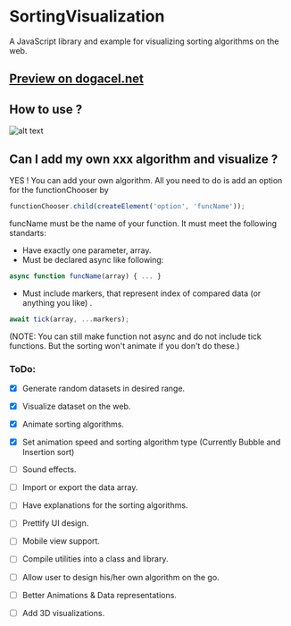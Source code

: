 # SortingVisualization
A JavaScript library and example for visualizing sorting algorithms on the web.

## [Preview on dogacel.net](http://www.dogacel.net/sortvisual)

## How to use ?
![alt text](http://dogacel.net/sortvisual/explanation.png)

## Can I add my own xxx algorithm and visualize ? 
YES ! You can add your own algorithm. All you need to do is add an option for the functionChooser by 

```javascript
functionChooser.child(createElement('option', 'funcName'));
```
funcName must be the name of your function. It must meet the following standarts:
- Have exactly one parameter, array.
- Must be declared async like following:
```javascript
async function funcName(array) { ... }
```
- Must include markers, that represent index of compared data (or anything you like) .
```javascript
await tick(array, ...markers);
```

(NOTE: You can still make function not async and do not include tick functions. But the sorting won't animate if you don't do these.)


### ToDo:

- [x] Generate random datasets in desired range.
- [x] Visualize dataset on the web.
- [x] Animate sorting algorithms.
- [x] Set animation speed and sorting algorithm type (Currently Bubble and Insertion sort)
- [ ] Sound effects.
- [ ] Import or export the data array.
- [ ] Have explanations for the sorting algorithms.
- [ ] Prettify UI design.
- [ ] Mobile view support.
- [ ] Compile utilities into a class and library.
- [ ] Allow user to design his/her own algorithm on the go.
- [ ] Better Animations & Data representations.
- [ ] Add 3D visualizations.


